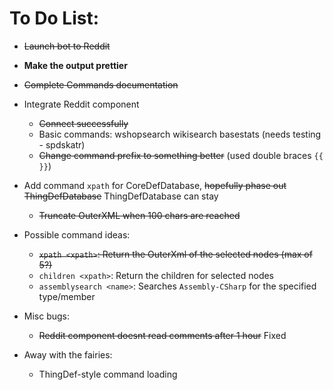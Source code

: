﻿# To Do List:
+ ~~Launch bot to Reddit~~

+ **Make the output prettier**

+ ~~Complete Commands documentation~~

+ Integrate Reddit component
  + ~~Connect successfully~~
  + Basic commands: wshopsearch wikisearch basestats (needs testing - spdskatr)
  + ~~Change command prefix to something better~~ (used double braces `{{ }}`)
+ Add command `xpath` for CoreDefDatabase, ~~hopefully phase out ThingDefDatabase~~ ThingDefDatabase can stay
  + ~~Truncate OuterXML when 100 chars are reached~~
+ Possible command ideas:
  + ~~`xpath <xpath>`: Return the OuterXml of the selected nodes (max of 5?)~~
  + `children <xpath>`: Return the children for selected nodes
  + `assemblysearch <name>`: Searches `Assembly-CSharp` for the specified type/member
+ Misc bugs:
  + ~~Reddit component doesnt read comments after 1 hour~~ Fixed
+ Away with the fairies:
  + ThingDef-style command loading